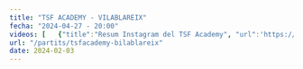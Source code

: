 ```yaml
---
title: "TSF ACADEMY - VILABLAREIX"
fecha: "2024-04-27 - 20:00"
videos: [   {"title":"Resum Instagram del TSF Academy", "url":'https://s3.eu-central-1.wasabisys.com/cpsarria/T23-24/mic2024/TSFAcademy-Vilablareix_C5CBHgsLxiw.mp4'}]
url: "/partits/tsfacademy-bilablareix"
date: 2024-02-03
---
```

